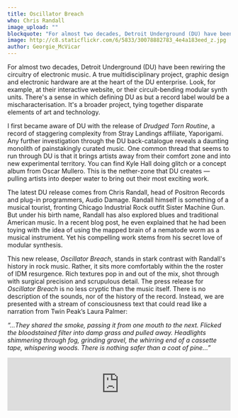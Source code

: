 ```yaml
---
title: Oscillator Breach
who: Chris Randall
image_upload: ""
blockquote: "For almost two decades, Detroit Underground (DU) have been rewiring the circuitry of electronic music. A true multidisciplinary project, graphic design and electronic hardware are at the heart of the DU enterprise. Look, for example, at their interactive website, or their circuit-bending modular synth units. This has elevated the status of the label. There's a sense in which defining DU as but a record label would be a mischaracterisation. It's a broader project, tying together disparate elements of art and technology. "
image: http://c8.staticflickr.com/6/5833/30078882783_4e4a183eed_z.jpg
author: Georgie_McVicar
---
```

For almost two decades, Detroit Underground (DU) have been rewiring the circuitry of electronic music. A true multidisciplinary project, graphic design and electronic hardware are at the heart of the DU enterprise. Look, for example, at their interactive website, or their circuit-bending modular synth units. There's a sense in which defining DU as but a record label would be a mischaracterisation. It's a broader project, tying together disparate elements of art and technology. 

I first became aware of DU with the release of _Drudged Torn Routine_, a record of staggering complexity from Stray Landings affiliate, Yaporigami. Any further investigation through the DU back-catalogue reveals a daunting monolith of painstakingly curated music. One common thread that seems to run through DU is that it brings artists away from their comfort zone and into new experimental territory. You can find Kyle Hall doing glitch or a concept album from Oscar Mullero. This is the nether-zone that DU creates — pulling artists into deeper water to bring out their most exciting work. 

The latest DU release comes from Chris Randall, head of Positron Records and plug-in programmers, Audio Damage. Randall himself is something of a musical tourist, fronting Chicago Industrial Rock outfit Sister Machine Gun. But under his birth name, Randall has also explored blues and traditional American music. In a recent blog post, he even explained that he had been toying with the idea of using the mapped brain of a nematode worm as a musical instrument. Yet his compelling work stems from his secret love of modular synthesis. 

This new release, _Oscillator Breach_, stands in stark contrast with Randall's history in rock music. Rather, it sits more comfortably within the the roster of IDM resurgence. Rich textures pop in and out of the mix, shot through with surgical precision and scrupulous detail. The press release for _Oscillator Breach_ is no less cryptic than the music itself. There is no description of the sounds, nor of the history of the record. Instead, we are presented with a stream of consciousness text that could read like a narration from Twin Peak’s Laura Palmer: 

_“...They shared the smoke, passing it from one mouth to the next. Flicked the bloodstained filter into damp grass and pulled away. Headlights shimmering through fog, grinding gravel, the whirring end of a cassette tape, whispering woods. There is nothing safer than a coat of pine...”_ 

<iframe style="border: 0; width: 100%; height: 120px;" src="https://bandcamp.com/EmbeddedPlayer/album=3878324915/size=large/bgcol=ffffff/linkcol=333333/tracklist=false/artwork=small/transparent=true/" seamless><a href="http://detund.bandcamp.com/album/oscillator-breach">Oscillator Breach by Chris Randall</a></iframe>